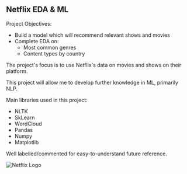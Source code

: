 ## Netflix EDA & ML

Project Objectives: 
  - Build a model which will recommend relevant shows and movies
  - Complete EDA on:
    - Most common genres
    - Content types by country
  
The project's focus is to use Netflix's data on movies and shows on their platform.

This project will allow me to develop further knowledge in ML, primarily NLP.

Main libraries used in this project:
  - NLTK
  - SkLearn
  - WordCloud
  - Pandas
  - Numpy
  - Matplotlib

Well labelled/commented for easy-to-understand future reference. 

![Netflix Logo](https://cdn0.vox-cdn.com/thumbor/LoR2z1xdNlLCw9vWrpZCcgCNoXc=/0x133:3151x1905/1600x900/cdn0.vox-cdn.com/uploads/chorus_image/image/49901753/netflixlogo.0.0.png)
